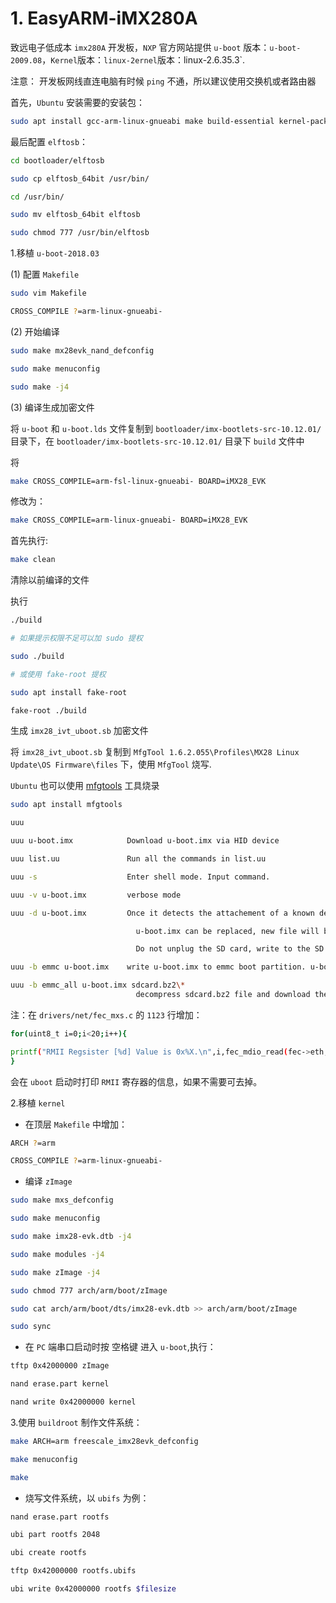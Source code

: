 # 1. EasyARM-iMX280A
致远电子低成本 `imx280A` 开发板，`NXP` 官方网站提供 `u-boot` 版本：`u-boot-2009.08`，`Kernel`版本：`linux-2ernel`版本：linux-2.6.35.3`.

注意： 开发板网线直连电脑有时候 `ping` 不通，所以建议使用交换机或者路由器

首先，`Ubuntu` 安装需要的安装包：

```bash
sudo apt install gcc-arm-linux-gnueabi make build-essential kernel-package libncurses-dev bison linux-headers-5.4.0-26-generic libssl-dev u-boot-tools mtd-utils
```

最后配置 `elftosb`：

```bash
cd bootloader/elftosb

sudo cp elftosb_64bit /usr/bin/

cd /usr/bin/

sudo mv elftosb_64bit elftosb

sudo chmod 777 /usr/bin/elftosb
```

1.移植 `u-boot-2018.03`

(1) 配置 `Makefile`

```bash
sudo vim Makefile

CROSS_COMPILE ?=arm-linux-gnueabi-
```

(2) 开始编译

```bash
sudo make mx28evk_nand_defconfig

sudo make menuconfig

sudo make -j4
```

(3) 编译生成加密文件

将 `u-boot` 和 `u-boot.lds` 文件复制到 `bootloader/imx-bootlets-src-10.12.01/` 目录下，在 `bootloader/imx-bootlets-src-10.12.01/` 目录下 `build` 文件中

将

```bash
make CROSS_COMPILE=arm-fsl-linux-gnueabi- BOARD=iMX28_EVK
```

修改为：

```bash
make CROSS_COMPILE=arm-linux-gnueabi- BOARD=iMX28_EVK
```

首先执行:

```bash
make clean
```

清除以前编译的文件

执行

```bash
./build

# 如果提示权限不足可以加 sudo 提权

sudo ./build

# 或使用 fake-root 提权

sudo apt install fake-root

fake-root ./build
```

生成 `imx28_ivt_uboot.sb` 加密文件

将 `imx28_ivt_uboot.sb` 复制到 `MfgTool 1.6.2.055\Profiles\MX28 Linux Update\OS Firmware\files` 下，使用 `MfgTool` 烧写.

`Ubuntu` 也可以使用 [mfgtools](https://github.com/NXPmicro/mfgtools) 工具烧录

```bash
sudo apt install mfgtools

uuu

uuu u-boot.imx            Download u-boot.imx via HID device

uuu list.uu               Run all the commands in list.uu

uuu -s                    Enter shell mode. Input command.

uuu -v u-boot.imx         verbose mode

uuu -d u-boot.imx         Once it detects the attachement of a known device, download boot.imx.

                            u-boot.imx can be replaced, new file will be download once board reset.

                            Do not unplug the SD card, write to the SD card, nor plug in a SD card when debugging uboot.

uuu -b emmc u-boot.imx    write u-boot.imx to emmc boot partition. u-boot.imx need enable fastboot

uuu -b emmc_all u-boot.imx sdcard.bz2\*
                            decompress sdcard.bz2 file and download the whole image into emmc

```   


注：在 `drivers/net/fec_mxs.c` 的 `1123` 行增加：

```bash
for(uint8_t i=0;i<20;i++){

printf("RMII Regsister [%d] Value is 0x%X.\n",i,fec_mdio_read(fec->eth,5,i));
}
```

会在 `uboot` 启动时打印 `RMII` 寄存器的信息，如果不需要可去掉。

2.移植 `kernel`

- 在顶层 `Makefile` 中增加：

```bash
ARCH ?=arm

CROSS_COMPILE ?=arm-linux-gnueabi-
```

- 编译 `zImage`

```bash
sudo make mxs_defconfig

sudo make menuconfig

sudo make imx28-evk.dtb -j4

sudo make modules -j4

sudo make zImage -j4

sudo chmod 777 arch/arm/boot/zImage

sudo cat arch/arm/boot/dts/imx28-evk.dtb >> arch/arm/boot/zImage

sudo sync
```

- 在 `PC` 端串口启动时按 <kbd>空格键</kbd> 进入 `u-boot`,执行：

```bash
tftp 0x42000000 zImage

nand erase.part kernel

nand write 0x42000000 kernel
```

3.使用 `buildroot` 制作文件系统：

```bash
make ARCH=arm freescale_imx28evk_defconfig

make menuconfig

make
```

- 烧写文件系统，以 `ubifs` 为例：

```bash
nand erase.part rootfs

ubi part rootfs 2048

ubi create rootfs

tftp 0x42000000 rootfs.ubifs

ubi write 0x42000000 rootfs $filesize
```